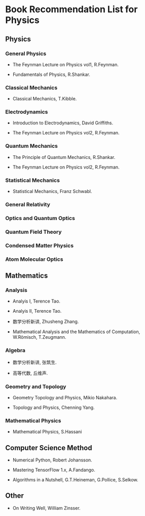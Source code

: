 # Book Recommendation List for Physics

## Physics

### General Physics

* The Feynman Lecture on Physics vol1, R.Feynman.

* Fundamentals of Physics, R.Shankar.

### Classical Mechanics

* Classical Mechanics, T.Kibble.

### Electrodynamics

* Introduction to Electrodynamics, David Griffiths.

* The Feynman Lecture on Physics vol2, R.Feynman.

### Quantum Mechanics

* The Principle of Quantum Mechanics, R.Shankar.

* The Feynman Lecture on Physics vol2, R.Feynman.

### Statistical Mechanics

* Statistical Mechanics, Franz Schwabl.

### General Relativity

### Optics and Quantum Optics

### Quantum Field Theory

### Condensed Matter Physics

### Atom Molecular Optics

## Mathematics

### Analysis

* Analyis Ⅰ, Terence Tao.

* Analyis Ⅱ, Terence Tao.

* 数学分析新讲, Zhusheng Zhang.

* Mathematical Analysis and the Mathematics of Computation, W.Römisch, T.Zeugmann.

### Algebra

* 数学分析新讲, 张筑生.

* 高等代数, 丘维声.

### Geometry and Topology

* Geometry Topology and Physics, Mikio Nakahara.

* Topology and Physics, Chenning Yang.

### Mathematical Physics

* Mathematical Physics, S.Hassani

## Computer Science Method

* Numerical Python, Robert Johansson.

* Mastering TensorFlow 1.x, A.Fandango.

* Algorithms in a Nutshell, G.T.Heineman, G.Pollice, S.Selkow.

## Other

* On Writing Well, William Zinsser.
